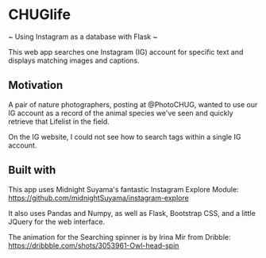 # CHUGlife
~ Using Instagram as a database with Flask ~

This web app searches one Instagram (IG) account for specific text and displays matching images and captions.

## Motivation
A pair of nature photographers, posting at @PhotoCHUG, wanted to use our IG account as a record of the animal species we've seen and quickly retrieve that Lifelist in the field.

On the IG website, I could not see how to search tags within a single IG account.

## Built with
This app uses Midnight Suyama's fantastic Instagram Explore Module: 
https://github.com/midnightSuyama/instagram-explore

It also uses Pandas and Numpy, as well as Flask, Bootstrap CSS, and a little JQuery for the web interface.

The animation for the Searching spinner is by Irina Mir from Dribble:
https://dribbble.com/shots/3053961-Owl-head-spin
